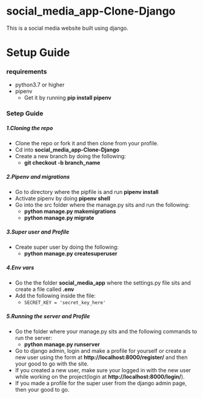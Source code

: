 # social_media_app-Clone-Django
This is a social media website built using django.

# Setup Guide

### requirements
- python3.7 or higher
- pipenv 
  - Get it by running **pip install pipenv**

### Setep Guide
##### 1.Cloning the repo
- Clone the repo or fork it and then clone from your profile.
- Cd into **social_media_app-Clone-Django**
- Create a new branch by doing the following:
  - **git checkout -b branch_name**
##### 2.Pipenv and migrations
- Go to directory where the pipfile is and run **pipenv install**
- Activate pipenv by doing **pipenv shell**
- Go into the src folder where the manage.py sits and run the following:
  - **python manage.py makemigrations**
  - **python manage.py migrate**
  
##### 3.Super user and Profile
- Create super user by doing the following:
  - **python manage.py createsuperuser**
  
##### 4.Env vars
- Go the the folder **social_media_app** where the settings.py file sits and create a file called **.env**
- Add the following inside the file:
  - ```SECRET_KEY = 'secret_key_here' ```
  
##### 5.Running the server and Profile
- Go the folder where your manage.py sits and the following commands to run the server:
  - **python manage.py runserver**
- Go to django admin, login and make a profile for yourself or create a new user using the form at **http://localhost:8000/register/**
and then your good to go with the site.
- If you created a new user, make sure your logged in with the new user while working on the project(login at **http://localhost:8000/login/**).
- If you made a profile for the super user from the django admin page, then your good to go.
